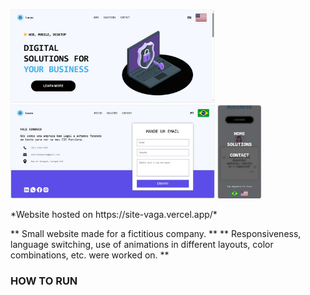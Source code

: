 <p float="left">
  <img src="https://raw.githubusercontent.com/lucas7maciel/company-template/master/screenshots/home.jpeg" height="150" />
  <img src="https://raw.githubusercontent.com/lucas7maciel/company-template/master/screenshots/contact.jpeg" height="150" /> 
  <img src="https://raw.githubusercontent.com/lucas7maciel/company-template/master/screenshots/mobile-menu.jpeg" height="150" />
</p>
*Website hosted on https://site-vaga.vercel.app/*

** Small website made for a fictitious company. **
** Responsiveness, language switching, use of animations in different layouts, color combinations, etc. were worked on. **

### HOW TO RUN

